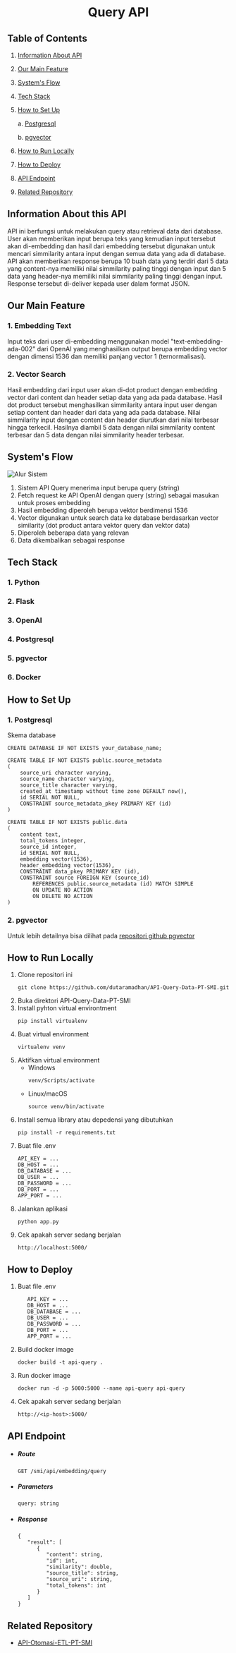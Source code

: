 <h1 align="center"> Query API </h1>

## Table of Contents
1. [Information About API](#api-info)
2. [Our Main Feature](#main-feature)
3. [System's Flow](#systems-flow)
4. [Tech Stack](#tech-stack)
5. [How to Set Up](#set-up)
   
   a. [Postgresql](#postgres)
   
   b. [pgvector](#pgvector)
7. [How to Run Locally](#run-local)
8. [How to Deploy](#deploy)
9. [API Endpoint](#endpoint)
10. [Related Repository](#related-repo)

<a name="api-info"></a>
## Information About this API
API ini berfungsi untuk melakukan query atau retrieval data dari database. User akan memberikan input berupa teks yang kemudian input tersebut akan di-embedding dan hasil dari embedding tersebut digunakan untuk mencari simmilarity antara input dengan semua data yang ada di database. API akan memberikan response berupa 10 buah data yang terdiri dari 5 data yang content-nya memiliki nilai simmilarity paling tinggi dengan input dan 5 data yang header-nya memiliki nilai simmilarity paling tinggi dengan input. Response tersebut di-deliver kepada user dalam format JSON.

<a name="main-feature"></a>
## Our Main Feature
### 1. Embedding Text
Input teks dari user di-embedding menggunakan model "text-embedding-ada-002" dari OpenAI yang menghasilkan output berupa embedding vector dengan dimensi 1536 dan memiliki panjang vector 1 (ternormalisasi).
### 2. Vector Search
Hasil embedding dari input user akan di-dot product dengan embedding vector dari content dan header setiap data yang ada pada database. Hasil dot product tersebut menghasilkan simmilarity antara input user dengan setiap content dan header dari data yang ada pada database. Nilai simmilarity input dengan content dan header diurutkan dari nilai terbesar hingga terkecil. Hasilnya diambil 5 data dengan nilai simmilarity content terbesar dan 5 data dengan nilai simmilarity header terbesar.

<a name="systems-flow"></a>
## System's Flow
![Alur Sistem](https://drive.google.com/uc?id=14XjApjDHPmihbtRHg-LN9Ac9ZzBmiVTL)
1. Sistem API Query menerima input berupa query (string)
2. Fetch request ke API OpenAI dengan query (string) sebagai masukan untuk proses embedding
3. Hasil embedding diperoleh berupa vektor berdimensi 1536
4. Vector digunakan untuk search data ke database berdasarkan vector similarity (dot product antara vektor query dan vektor data)
5. Diperoleh beberapa data yang relevan
6. Data dikembalikan sebagai response

<a name="tech-stack"></a>
## Tech Stack
### 1. Python
### 2. Flask
### 3. OpenAI
### 4. Postgresql
### 5. pgvector
### 6. Docker

<a name="set-up"></a>
## How to Set Up
<a name="postgres"></a>
### 1. Postgresql
Skema database
```
CREATE DATABASE IF NOT EXISTS your_database_name;
```
```
CREATE TABLE IF NOT EXISTS public.source_metadata
(
    source_uri character varying,
    source_name character varying,
    source_title character varying,
    created_at timestamp without time zone DEFAULT now(),
    id SERIAL NOT NULL,
    CONSTRAINT source_metadata_pkey PRIMARY KEY (id)
)
```
```
CREATE TABLE IF NOT EXISTS public.data
(
    content text,
    total_tokens integer,
    source_id integer,
    id SERIAL NOT NULL,
    embedding vector(1536),
    header_embedding vector(1536),
    CONSTRAINT data_pkey PRIMARY KEY (id),
    CONSTRAINT source FOREIGN KEY (source_id)
        REFERENCES public.source_metadata (id) MATCH SIMPLE
        ON UPDATE NO ACTION
        ON DELETE NO ACTION
)
```
<a name="pgvector"></a>
### 2. pgvector
Untuk lebih detailnya bisa dilihat pada <a href='https://github.com/pgvector/pgvector'>repositori github pgvector</a>

<a name="run-local"></a>
## How to Run Locally
1. Clone repositori ini
   ```
   git clone https://github.com/dutaramadhan/API-Query-Data-PT-SMI.git
   ```
2. Buka direktori API-Query-Data-PT-SMI
3. Install pyhton virtual environtment 
   ```
   pip install virtualenv
   ```
4. Buat virtual environment
   ```
   virtualenv venv
   ```
6. Aktifkan virtual environment
   - Windows
     ```
     venv/Scripts/activate
     ```
   - Linux/macOS
     ```
     source venv/bin/activate
     ```
7. Install semua library atau depedensi yang dibutuhkan
   ```
   pip install -r requirements.txt
   ```
8. Buat file .env
   ```
   API_KEY = ...
   DB_HOST = ... 
   DB_DATABASE = ...
   DB_USER = ...
   DB_PASSWORD = ...
   DB_PORT = ...
   APP_PORT = ...
   ```
9. Jalankan aplikasi
   ```
   python app.py
   ```
10. Cek apakah server sedang berjalan
    ```
    http://localhost:5000/
    ```

<a name="deploy"></a>
## How to Deploy
1. Buat file .env
   ```
      API_KEY = ...
      DB_HOST = ... 
      DB_DATABASE = ...
      DB_USER = ...
      DB_PASSWORD = ...
      DB_PORT = ...
      APP_PORT = ...
   ```
2. Build docker image
   ```
   docker build -t api-query .
   ```
3. Run docker image
   ```
   docker run -d -p 5000:5000 --name api-query api-query
   ```
4. Cek apakah server sedang berjalan
    ```
    http://<ip-host>:5000/
    ```

<a name="endpoint"></a>
## API Endpoint
 - ##### Route
   ```
   GET /smi/api/embedding/query
   ```

- ##### Parameters
  ```
  query: string
  ```

- ##### Response
  ```
  {
     "result": [
        {
           "content": string,
           "id": int,
           "similarity": double,
           "source_title": string,
           "source_uri": string,
           "total_tokens": int
        }
     ]
  }
  ```

<a name="related-repo"></a>
## Related Repository
- <a href='https://github.com/dutaramadhan/API-Otomasi-ETL-PT-SMI'>API-Otomasi-ETL-PT-SMI</a>

